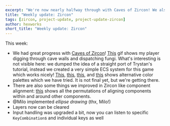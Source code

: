 ```yaml
---
excerpt: "We're now nearly halfway through with Caves of Zircon! We also added some minor improvements to Zircon"
title: "Weekly update: Zircon"
tags: [zircon, project-update, project-update-zircon]
author: hexworks
short_title: "Weekly update: Zircon"
---
```


This week:

- We had great progress with [Caves of Zircon](https://github.com/Hexworks/caves-of-zircon)!
  [This](https://cdn.discordapp.com/attachments/509142267735310338/518211950232993808/GIF.gif) gif shows my player
  digging through cave walls and dispatching fungi. What's interesting is not visible here: we dumped the idea of
  a straight port of Trystan's tutorial, instead we created a very simple ECS system for this game which works nicely!
  [This](https://cdn.discordapp.com/attachments/509142267735310338/518210579417137152/unknown.png),
  [this](https://cdn.discordapp.com/attachments/509142267735310338/518210476950290437/unknown.png),
  [this](https://cdn.discordapp.com/attachments/509142267735310338/518210218858119181/unknown.png),
  and [this](https://cdn.discordapp.com/attachments/509142267735310338/518209850233323521/unknown.png) shows
  alternative color palettes which we have tried. It is not final yet, but we're getting there.
- There are also some things we improved in Zircon like component alignment: [this](https://cdn.discordapp.com/attachments/363771631727804416/515978944948994048/component-positioning.png)
  shows all the permutations of aligning components within and around other components.
- @Milo implemented *ellipse drawing* (thx, Milo!)
- Layers now can be cleared
- Input handling was upgraded a bit, now you can listen to specific `KeyCombination`s and individual keys as well
